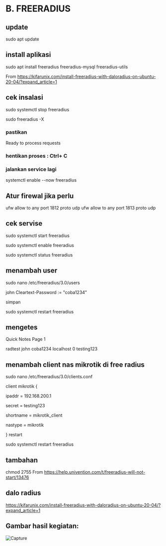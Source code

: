 # B. FREERADIUS
## update
sudo apt update
## install aplikasi
sudo apt install freeradius freeradius-mysql freeradius-utils

From <https://kifarunix.com/install-freeradius-with-daloradius-on-ubuntu-20-04/?expand_article=1>
## cek insalasi
sudo systemctl stop freeradius

sudo freeradius -X
### pastikan
Ready to process requests
### hentikan proses : Ctrl+ C
### jalankan service lagi
systemctl enable --now freeradius
## Atur firewal jika perlu
ufw allow to any port 1812 proto udp
ufw allow to any port 1813 proto udp
## cek servise
sudo systemctl start freeradius

sudo systemctl enable freeradius

sudo systemctl status freeradius
## menambah user
sudo nano /etc/freeradius/3.0/users

john Cleartext-Password := "coba1234"

simpan

sudo systemctl restart freeradius
## mengetes
 Quick Notes Page 1
 
radtest john coba1234 localhost 0 testing123
## menambah client nas mikrotik di free radius
sudo nano /etc/freeradius/3.0/clients.conf

client mikrotik {
 
 ipaddr = 192.168.200.1

 secret = testing123
 
 shortname = mikrotik_client
 
 nastype = mikrotik
 
}
restart

sudo systemctl restart freeradius
## tambahan
chmod 2755
From <https://help.univention.com/t/freeradius-will-not-start/13476>
## dalo radius
https://kifarunix.com/install-freeradius-with-daloradius-on-ubuntu-20-04/?expand_article=1

## Gambar hasil kegiatan:

![Capture](https://github.com/akusukacoding22/riannnnnn/assets/156275570/4f02dd5b-b5b6-4def-91ba-bd594809db42)

